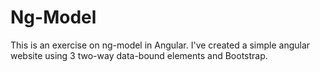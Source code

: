 Ng-Model
====================
This is an exercise on ng-model in Angular. 
I've created a simple angular website using 3 two-way data-bound elements and Bootstrap.